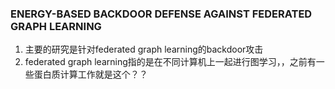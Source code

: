 ### ENERGY-BASED BACKDOOR DEFENSE AGAINST FEDERATED GRAPH LEARNING
1. 主要的研究是针对federated graph learning的backdoor攻击
2. federated graph learning指的是在不同计算机上一起进行图学习，，之前有一些蛋白质计算工作就是这个？？